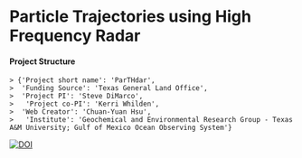 # Particle Trajectories using High Frequency Radar

#### Project Structure

	> {'Project short name': 'ParTHdar',
	>  'Funding Source': 'Texas General Land Office', 
	>  'Project PI': 'Steve DiMarco',
	> 	'Project co-PI': 'Kerri Whilden',
	>  'Web Creator': 'Chuan-Yuan Hsu',
	>	'Institute': 'Geochemical and Environmental Research Group - Texas A&M University; Gulf of Mexico Ocean Observing System'}


[![DOI](https://zenodo.org/badge/199946692.svg)](https://zenodo.org/badge/latestdoi/199946692)

